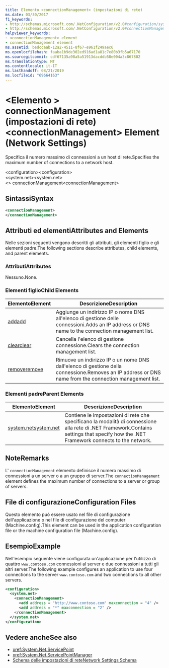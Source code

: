 ```yaml
---
title: Elemento <connectionManagement> (impostazioni di rete)
ms.date: 03/30/2017
f1_keywords:
- http://schemas.microsoft.com/.NetConfiguration/v2.0#configuration/system.net/connectionManagement
- http://schemas.microsoft.com/.NetConfiguration/v2.0#connectionManagement
helpviewer_keywords:
- <connectionManagement> element
- connectionManagement element
ms.assetid: bedccaab-12a2-4511-8f67-e961f249aec6
ms.openlocfilehash: faaba1b9de302ed916ad1a81c7e80b3fb5a67170
ms.sourcegitcommit: cdf67135a98a5a51913dacddb58e004a3c867802
ms.translationtype: MT
ms.contentlocale: it-IT
ms.lasthandoff: 08/21/2019
ms.locfileid: "69664163"
---
```

# <a name="connectionmanagement-element-network-settings"></a><span data-ttu-id="0c8ac-102">\<Elemento > connectionManagement (impostazioni di rete)</span><span class="sxs-lookup"><span data-stu-id="0c8ac-102">\<connectionManagement> Element (Network Settings)</span></span>
<span data-ttu-id="0c8ac-103">Specifica il numero massimo di connessioni a un host di rete.</span><span class="sxs-lookup"><span data-stu-id="0c8ac-103">Specifies the maximum number of connections to a network host.</span></span>  
  
 <span data-ttu-id="0c8ac-104">\<configuration></span><span class="sxs-lookup"><span data-stu-id="0c8ac-104">\<configuration></span></span>  
<span data-ttu-id="0c8ac-105">\<system.net></span><span class="sxs-lookup"><span data-stu-id="0c8ac-105">\<system.net></span></span>  
<span data-ttu-id="0c8ac-106">\<> connectionManagement</span><span class="sxs-lookup"><span data-stu-id="0c8ac-106">\<connectionManagement></span></span>  
  
## <a name="syntax"></a><span data-ttu-id="0c8ac-107">Sintassi</span><span class="sxs-lookup"><span data-stu-id="0c8ac-107">Syntax</span></span>  
  
```xml  
<connectionManagement>   
</connectionManagement>  
```  
  
## <a name="attributes-and-elements"></a><span data-ttu-id="0c8ac-108">Attributi ed elementi</span><span class="sxs-lookup"><span data-stu-id="0c8ac-108">Attributes and Elements</span></span>  
 <span data-ttu-id="0c8ac-109">Nelle sezioni seguenti vengono descritti gli attributi, gli elementi figlio e gli elementi padre.</span><span class="sxs-lookup"><span data-stu-id="0c8ac-109">The following sections describe attributes, child elements, and parent elements.</span></span>  
  
### <a name="attributes"></a><span data-ttu-id="0c8ac-110">Attributi</span><span class="sxs-lookup"><span data-stu-id="0c8ac-110">Attributes</span></span>  
 <span data-ttu-id="0c8ac-111">Nessuno.</span><span class="sxs-lookup"><span data-stu-id="0c8ac-111">None.</span></span>  
  
### <a name="child-elements"></a><span data-ttu-id="0c8ac-112">Elementi figlio</span><span class="sxs-lookup"><span data-stu-id="0c8ac-112">Child Elements</span></span>  
  
|<span data-ttu-id="0c8ac-113">**Elemento**</span><span class="sxs-lookup"><span data-stu-id="0c8ac-113">**Element**</span></span>|<span data-ttu-id="0c8ac-114">**Descrizione**</span><span class="sxs-lookup"><span data-stu-id="0c8ac-114">**Description**</span></span>|  
|-----------------|---------------------|  
|[<span data-ttu-id="0c8ac-115">add</span><span class="sxs-lookup"><span data-stu-id="0c8ac-115">add</span></span>](add-element-for-connectionmanagement-network-settings.md)|<span data-ttu-id="0c8ac-116">Aggiunge un indirizzo IP o nome DNS all'elenco di gestione delle connessioni.</span><span class="sxs-lookup"><span data-stu-id="0c8ac-116">Adds an IP address or DNS name to the connection management list.</span></span>|  
|[<span data-ttu-id="0c8ac-117">clear</span><span class="sxs-lookup"><span data-stu-id="0c8ac-117">clear</span></span>](clear-element-for-connectionmanagement-network-settings.md)|<span data-ttu-id="0c8ac-118">Cancella l'elenco di gestione connessione.</span><span class="sxs-lookup"><span data-stu-id="0c8ac-118">Clears the connection management list.</span></span>|  
|[<span data-ttu-id="0c8ac-119">remove</span><span class="sxs-lookup"><span data-stu-id="0c8ac-119">remove</span></span>](remove-element-for-connectionmanagement-network-settings.md)|<span data-ttu-id="0c8ac-120">Rimuove un indirizzo IP o un nome DNS dall'elenco di gestione della connessione.</span><span class="sxs-lookup"><span data-stu-id="0c8ac-120">Removes an IP address or DNS name from the connection management list.</span></span>|  
  
### <a name="parent-elements"></a><span data-ttu-id="0c8ac-121">Elementi padre</span><span class="sxs-lookup"><span data-stu-id="0c8ac-121">Parent Elements</span></span>  
  
|<span data-ttu-id="0c8ac-122">**Elemento**</span><span class="sxs-lookup"><span data-stu-id="0c8ac-122">**Element**</span></span>|<span data-ttu-id="0c8ac-123">**Descrizione**</span><span class="sxs-lookup"><span data-stu-id="0c8ac-123">**Description**</span></span>|  
|-----------------|---------------------|  
|[<span data-ttu-id="0c8ac-124">system.net</span><span class="sxs-lookup"><span data-stu-id="0c8ac-124">system.net</span></span>](system-net-element-network-settings.md)|<span data-ttu-id="0c8ac-125">Contiene le impostazioni di rete che specificano la modalità di connessione alla rete di .NET Framework.</span><span class="sxs-lookup"><span data-stu-id="0c8ac-125">Contains settings that specify how the .NET Framework connects to the network.</span></span>|  
  
## <a name="remarks"></a><span data-ttu-id="0c8ac-126">Note</span><span class="sxs-lookup"><span data-stu-id="0c8ac-126">Remarks</span></span>  
 <span data-ttu-id="0c8ac-127">L' `connectionManagement` elemento definisce il numero massimo di connessioni a un server o a un gruppo di server.</span><span class="sxs-lookup"><span data-stu-id="0c8ac-127">The `connectionManagement` element defines the maximum number of connections to a server or group of servers.</span></span>  
  
## <a name="configuration-files"></a><span data-ttu-id="0c8ac-128">File di configurazione</span><span class="sxs-lookup"><span data-stu-id="0c8ac-128">Configuration Files</span></span>  
 <span data-ttu-id="0c8ac-129">Questo elemento può essere usato nel file di configurazione dell'applicazione o nel file di configurazione del computer (Machine.config).</span><span class="sxs-lookup"><span data-stu-id="0c8ac-129">This element can be used in the application configuration file or the machine configuration file (Machine.config).</span></span>  
  
## <a name="example"></a><span data-ttu-id="0c8ac-130">Esempio</span><span class="sxs-lookup"><span data-stu-id="0c8ac-130">Example</span></span>  
 <span data-ttu-id="0c8ac-131">Nell'esempio seguente viene configurata un'applicazione per l'utilizzo di quattro `www.contoso.com` connessioni al server e due connessioni a tutti gli altri server.</span><span class="sxs-lookup"><span data-stu-id="0c8ac-131">The following example configures an application to use four connections to the server `www.contoso.com` and two connections to all other servers.</span></span>  
  
```xml  
<configuration>  
  <system.net>  
    <connectionManagement>  
      <add address = "http://www.contoso.com" maxconnection = "4" />  
      <add address = "*" maxconnection = "2" />  
    </connectionManagement>  
  </system.net>  
</configuration>  
```  
  
## <a name="see-also"></a><span data-ttu-id="0c8ac-132">Vedere anche</span><span class="sxs-lookup"><span data-stu-id="0c8ac-132">See also</span></span>

- <xref:System.Net.ServicePoint>
- <xref:System.Net.ServicePointManager>
- [<span data-ttu-id="0c8ac-133">Schema delle impostazioni di rete</span><span class="sxs-lookup"><span data-stu-id="0c8ac-133">Network Settings Schema</span></span>](index.md)
